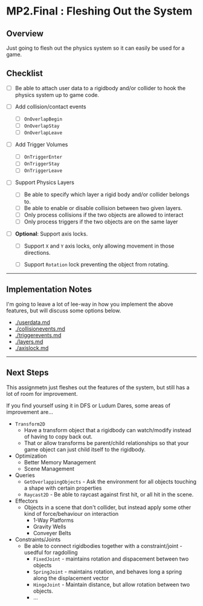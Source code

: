 MP2.Final : Fleshing Out the System
======

## Overview
Just going to flesh out the physics system so it can easily be used for a game.


## Checklist 

- [ ] Be able to attach user data to a rigidbody and/or collider to hook the physics system up to game code.

- [ ] Add collision/contact events
    - [ ] `OnOverlapBegin`
    - [ ] `OnOverlapStay`
    - [ ] `OnOverlapLeave`

- [ ] Add Trigger Volumes
    - [ ] `OnTriggerEnter`
    - [ ] `OnTriggerStay`
    - [ ] `OnTriggerLeave`

- [ ] Support Physics Layers
    - [ ] Be able to specify which layer a rigid body and/or collider belongs to.
    - [ ] Be able to enable or disable collision between two given layers.
    - [ ] Only process collisions if the two objects are allowed to interact
    - [ ] Only process triggers if the two objects are on the same layer

- [ ] **Optional**: Support axis locks.
    - [ ] Support `X` and `Y` axis locks, only allowing movement in those directions.
    - [ ] Support `Rotation` lock preventing the object from rotating. 


------
## Implementation Notes
I'm going to leave a lot of lee-way in how you implement the above features, but will discuss some options below.

- [./userdata.md](./userdata.md)
- [./collisionevents.md](./collisionevents.md)
- [./triggerevents.md](./triggerevents.md)
- [./layers.md](./layers.md)
- [./axislock.md](./axislock.md)


------
## Next Steps
This assignmetn just fleshes out the features of the system, but still has a lot of room for improvement.

If you find yourself using it in DFS or Ludum Dares, some areas of improvement are...
- `Transform2D`
  - Have a transform object that a rigidbody can watch/modify instead of having to copy back out.
  - That or allow transforms be parent/child relationships so that your game object can just child itself to the rigidbody.
- Optimization 
  - Better Memory Management
  - Scene Management
- Queries
  - `GetOverlappingObjects` - Ask the environment for all objects touching a shape with certain properties
  - `Raycast2D` - Be able to raycast against first hit, or all hit in the scene.
- Effectors
  - Objects in a scene that don't collider, but instead apply some other kind of force/behaviour on interaction
    - 1-Way Platforms
    - Gravity Wells
    - Conveyer Belts
- Constraints/Joints
  - Be able to connect rigidbodies together with a constraint/joint - usedful for ragdolling
    - `FixedJoint` - maintains rotation and dispacement between two objects
    - `SpringJoint` - maintains rotation, and behaves long a spring along the displacement vector
    - `HingeJoint` - Maintain distance, but allow rotation between two objects.
    - ...


